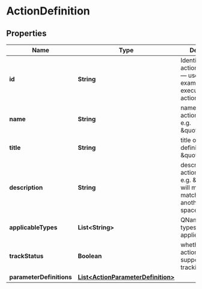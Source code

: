 
# ActionDefinition

## Properties
Name | Type | Description | Notes
------------ | ------------- | ------------- | -------------
**id** | **String** | Identifier of the action definition — used for example when executing an action | 
**name** | **String** | name of the action definition, e.g. \&quot;move\&quot; |  [optional]
**title** | **String** | title of the action definition, e.g. \&quot;Move\&quot; |  [optional]
**description** | **String** | describes the action definition, e.g. \&quot;This will move the matched item to another space.\&quot; |  [optional]
**applicableTypes** | **List&lt;String&gt;** | QNames of the types this action applies to | 
**trackStatus** | **Boolean** | whether the basic action definition supports action tracking or not | 
**parameterDefinitions** | [**List&lt;ActionParameterDefinition&gt;**](ActionParameterDefinition.md) |  |  [optional]



